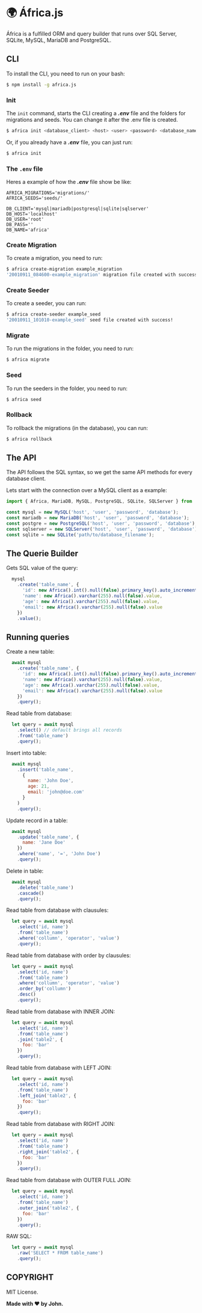 # :earth_africa: África.js
África is a fulfilled ORM and query builder that runs over SQL Server, SQLite, MySQL, MariaDB and PostgreSQL.

## CLI

To install the CLI, you need to run on your bash:
```bash
$ npm install -g africa.js
```

### Init

The ```init``` command, starts the CLI creating a ***.env*** file and the folders for migrations and seeds. You can change it after the .env file is created.

```bash
$ africa init <database_client> <host> <user> <password> <database_name>
```

Or, if you already have a ***.env*** file, you can just run:
```bash
$ africa init
```

### The ```.env``` file

Heres a example of how the ***.env*** file show be like:

```
AFRICA_MIGRATIONS='migrations/'
AFRICA_SEEDS='seeds/'

DB_CLIENT='mysql|mariadb|postgresql|sqlite|sqlserver'
DB_HOST='localhost'
DB_USER='root'
DB_PASS=''
DB_NAME='africa'
```

### Create Migration

To create a migration, you need to run:

```bash
$ africa create-migration example_migration
'20010911_084600-example_migration' migration file created with success!
```

### Create Seeder

To create a seeder, you can run:

```bash
$ africa create-seeder example_seed
'20010911_101010-example_seed' seed file created with success!
```

### Migrate

To run the migrations in the folder, you need to run:
```bash
$ africa migrate
```

### Seed

To run the seeders in the folder, you need to run:
```bash
$ africa seed
```

### Rollback

To rollback the migrations (in the database), you can run:
```bash
$ africa rollback
```

## The API

The API follows the SQL syntax, so we get the same API methods for every database client.

Lets start with the connection over a MySQL client as a example:

```javascript
import { Africa, MariaDB, MySQL, PostgreSQL, SQLite, SQLServer } from 'africa.js';

const mysql = new MySQL('host', 'user', 'password', 'database');
const mariadb = new MariaDB('host', 'user', 'password', 'database');
const postgre = new PostgreSQL('host', 'user', 'password', 'database');
const sqlserver = new SQLServer('host', 'user', 'password', 'database');
const sqlite = new SQLite('path/to/database_filename');
```

## The Querie Builder

Gets SQL value of the query:
```javascript
  mysql
    .create('table_name', {
      'id': new Africa().int().null(false).primary_key().auto_increment().value,
      'name': new Africa().varchar(255).null(false).value,
      'age': new Africa().varchar(255).null(false).value,
      'email': new Africa().varchar(255).null(false).value
    })
    .value();
```

## Running queries

Create a new table:
```javascript
  await mysql
    .create('table_name', {
      'id': new Africa().int().null(false).primary_key().auto_increment().value,
      'name': new Africa().varchar(255).null(false).value,
      'age': new Africa().varchar(255).null(false).value,
      'email': new Africa().varchar(255).null(false).value
    })
    .query();
```

Read table from database:
```javascript
  let query = await mysql
    .select() // default brings all records
    .from('table_name')
    .query();
```

Insert into table:
```javascript
  await mysql
    .insert('table_name',
      {
        name: 'John Doe',
        age: 21,
        email: 'john@doe.com'
      }
    )
    .query();
```

Update record in a table:
```javascript
  await mysql
    .update('table_name', {
      name: 'Jane Doe'
    })
    .where('name', '=', 'John Doe')
    .query();
```

Delete in table:
```javascript
  await mysql
    .delete('table_name')
    .cascade()
    .query();
```

Read table from database with clausules:
```javascript
  let query = await mysql
    .select('id, name')
    .from('table_name')
    .where('collumn', 'operator', 'value')
    .query();
```

Read table from database with order by clausules:
```javascript
  let query = await mysql
    .select('id, name')
    .from('table_name')
    .where('collumn', 'operator', 'value')
    .order_by('collumn')
    .desc()
    .query();
```

Read table from database with INNER JOIN:
```javascript
  let query = await mysql
    .select('id, name')
    .from('table_name')
    .join('table2', {
      foo: 'bar'
    })
    .query();
```

Read table from database with LEFT JOIN:
```javascript
  let query = await mysql
    .select('id, name')
    .from('table_name')
    .left_join('table2', {
      foo: 'bar'
    })
    .query();
```

Read table from database with RIGHT JOIN:
```javascript
  let query = await mysql
    .select('id, name')
    .from('table_name')
    .right_join('table2', {
      foo: 'bar'
    })
    .query();
```

Read table from database with OUTER FULL JOIN:
```javascript
  let query = await mysql
    .select('id, name')
    .from('table_name')
    .outer_join('table2', {
      foo: 'bar'
    })
    .query();
```

RAW SQL:
```javascript
  let query = await mysql
    .raw('SELECT * FROM table_name')
    .query();
```

## COPYRIGHT

MIT License.

**Made with :hearts: by John.**
